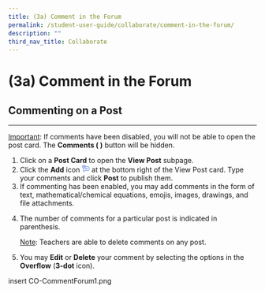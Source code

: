 ```yaml
---
title: (3a) Comment in the Forum
permalink: /student-user-guide/collaborate/comment-in-the-forum/
description: ""
third_nav_title: Collaborate
---
```

<h1 id="-3a-comment-in-the-forum">(3a) Comment in the Forum</h1>
<h2 id="commenting-on-a-post">Commenting on a Post</h2>
<hr>
<p><u>Important</u>: If comments have been disabled, you will not be able to open the post card. The <strong>Comments ( )</strong> button will be hidden.</p>
<ol>
<li>Click on a <strong>Post Card</strong> to open the <strong>View Post</strong> subpage.</li>
<li>Click the <strong>Add</strong> icon <img style="width:1rem; display: inline;" src="/images/Icons/Add.png"> at the bottom right of the View Post card. Type your comments and click <strong>Post</strong> to publish them.</li>
<li>If commenting has been enabled, you may add comments in the form of text, mathematical/chemical equations, emojis, images, drawings, and file attachments.</li>
<li><p>The number of comments for a particular post is indicated in parenthesis. </p>
	<p> <u>Note</u>: Teachers are able to delete comments on any post. </p>
</li>
<li><p>You may <strong>Edit</strong> or <strong>Delete</strong> your comment by selecting the options in the <strong>Overflow</strong> (<strong>3-dot</strong> icon).</p>
</li>
</ol>
insert CO-CommentForum1.png